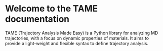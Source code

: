# Welcome to the TAME documentation

TAME (Trajectory Analysis Made Easy) is a Python library for analyzing MD
trajectories, with a focus on dynamic properties of materials. It aims to
provide a light-weight and flexible syntax to define trajectory analysis.
